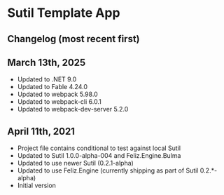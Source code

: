 # Sutil Template App

## Changelog (most recent first)

## March 13th, 2025
- Updated to .NET 9.0
- Updated to Fable 4.24.0
- Updated to webpack 5.98.0
- Updated to webpack-cli 6.0.1
- Updated to webpack-dev-server 5.2.0

## April 11th, 2021
- Project file contains conditional to test against local Sutil
- Updated to Sutil 1.0.0-alpha-004 and Feliz.Engine.Bulma
- Updated to use newer Sutil (0.2.1-alpha)
- Updated to use Feliz.Engine (currently shipping as part of Sutil 0.2.*-alpha)
- Initial version